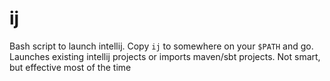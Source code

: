 # ij
Bash script to launch intellij. Copy `ij` to somewhere on your `$PATH` and go. Launches existing intellij projects or imports maven/sbt projects. Not smart, but effective most of the time
